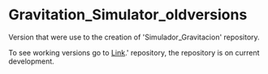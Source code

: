 # Gravitation_Simulator_oldversions
Version that were use to the creation of 'Simulador_Gravitacion' repository.

To see working versions go to [Link](https://github.com/JAFigueroaAcero/Simulador_Gravitacion "Simulador_gravitacion").' repository, the repository is on current development.
